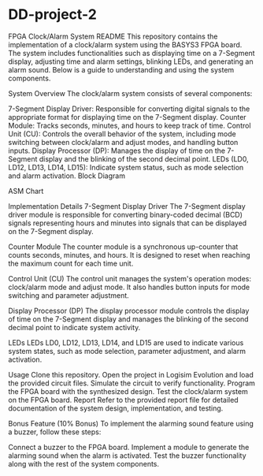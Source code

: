 # DD-project-2
FPGA Clock/Alarm System README
This repository contains the implementation of a clock/alarm system using the BASYS3 FPGA board. The system includes functionalities such as displaying time on a 7-Segment display, adjusting time and alarm settings, blinking LEDs, and generating an alarm sound. Below is a guide to understanding and using the system components.

System Overview
The clock/alarm system consists of several components:

7-Segment Display Driver: Responsible for converting digital signals to the appropriate format for displaying time on the 7-Segment display.
Counter Module: Tracks seconds, minutes, and hours to keep track of time.
Control Unit (CU): Controls the overall behavior of the system, including mode switching between clock/alarm and adjust modes, and handling button inputs.
Display Processor (DP): Manages the display of time on the 7-Segment display and the blinking of the second decimal point.
LEDs (LD0, LD12, LD13, LD14, LD15): Indicate system status, such as mode selection and alarm activation.
Block Diagram

ASM Chart

Implementation Details
7-Segment Display Driver
The 7-Segment display driver module is responsible for converting binary-coded decimal (BCD) signals representing hours and minutes into signals that can be displayed on the 7-Segment display.

Counter Module
The counter module is a synchronous up-counter that counts seconds, minutes, and hours. It is designed to reset when reaching the maximum count for each time unit.

Control Unit (CU)
The control unit manages the system's operation modes: clock/alarm mode and adjust mode. It also handles button inputs for mode switching and parameter adjustment.

Display Processor (DP)
The display processor module controls the display of time on the 7-Segment display and manages the blinking of the second decimal point to indicate system activity.

LEDs
LEDs LD0, LD12, LD13, LD14, and LD15 are used to indicate various system states, such as mode selection, parameter adjustment, and alarm activation.

Usage
Clone this repository.
Open the project in Logisim Evolution and load the provided circuit files.
Simulate the circuit to verify functionality.
Program the FPGA board with the synthesized design.
Test the clock/alarm system on the FPGA board.
Report
Refer to the provided report file for detailed documentation of the system design, implementation, and testing.

Bonus Feature (10% Bonus)
To implement the alarming sound feature using a buzzer, follow these steps:

Connect a buzzer to the FPGA board.
Implement a module to generate the alarming sound when the alarm is activated.
Test the buzzer functionality along with the rest of the system components.
